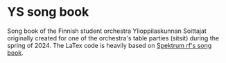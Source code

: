 # YS song book

Song book of the Finnish student orchestra Ylioppilaskunnan Soittajat originally created for one of the orchestra's table parties (sitsit) during the spring of 2024. The LaTex code is heavily based on [Spektrum rf's song book](https://github.com/spektrumrf/sangbok).